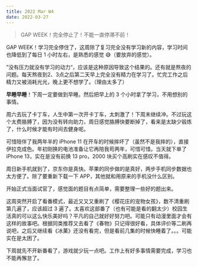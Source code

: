 ```yaml
---
title: 2022 Mar W4
date: 2022-03-27
---
```


> GAP WEEK！完全停止了！不能一直停滞不前！

<!--more-->

GAP WEEK！学习完全停住了，这周除了复习完全没有学习新的内容，学习时间也降低到了每日 1 小时左右，是熟悉的感觉 😅（要放弃的感觉）。

”没有压力就没有学习的动力“，应该是这种原因导致这个结果的。还有就是熬夜的问题。每天熬夜到2、3点之后第二天早上完全没有精力在学习了。忙完工作之后精力又被消耗光光，晚上更不想学了。（理由太多了）

**早睡早睡**！下周一定要做到早睡。然后把早上的 3 个小时拿了学习，不用想别的事情。

周六去玩了卡丁车，人生中第一次开卡丁车，太刺激了！下周末继续冲。不过玩这个太费胳膊了，因为没有转向助力，周日感觉胳膊快要断掉了，看来是太缺少锻炼了，什么时候才能有时间去健身呢。

可惜陪伴了我两年半的 iPhone 11 在开车的时候摔坏了（虽然不是我摔的），直接伊拉克成色。年初刚换的电池准备让它再陪我苟两年，可惜可惜。当天就下单了 iPhone 13，实在是没有前换 13 pro，2000 块买个高刷实在感叹不值得。

周日新手机就到了，京东你是真快。苹果的同步做的是真好，两步手机同步数据也太方便了。除了要重新下载一下 APP，其他就和用原来的手机没什么区别。

开始正式当面试官了，感觉面的题目有点简单，需要整理一些好的题出来。

这周突然开启了看番模式，最近又又又重刷了《樱花庄的宠物女孩》，数不清重刷第几遍了，应该超过 3 遍了。太喜欢这部番了（也有可能是看的翻太少）校园生活真的可以这么快乐美好吗？平凡的自己就好好努力吧。可能只有动漫里面才会有这样的故事吧。根据同类推荐又去看了《春物》只记得很好看，具体评价等二刷再说吧，之后又继续看《冰菓》还没有看完，但是看前几集的时候快睡着了。。。可能实在是太困了。

下周就先不开新番看了，游戏就少玩一点吧。工作上有好多事情需要完成，学习也不能再懈怠了。

